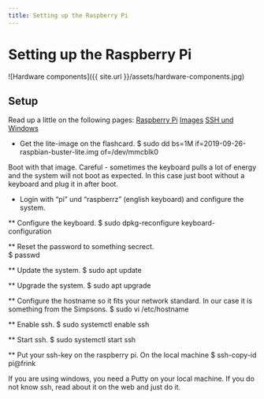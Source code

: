 ```yaml
---
title: Setting up the Raspberry Pi
---
```


# Setting up the Raspberry Pi

![Hardware components]({{ site.url }}/assets/hardware-components.jpg)

## Setup

Read up a little on the following pages:
[Raspberry Pi](https://www.raspberrypi.org/)
[Images](https://www.raspberrypi.org/downloads/)
[]()
[SSH und Windows](https://www.heise.de/tipps-tricks/SSH-unter-Windows-10-nutzen-4224757.html)

* Get the lite-image on the flashcard.
  $ sudo dd bs=1M if=2019-09-26-raspbian-buster-lite.img of=/dev/mmcblk0
	
Boot with that image. 
Careful - sometimes the keyboard pulls a lot of energy and the system will not boot as expected. In this case just boot without a keyboard and plug it in after boot.

* Login with “pi” und “raspberrz” (english keyboard) and configure the system.

** Configure the keyboard.
  $ sudo dpkg-reconfigure keyboard-configuration

** Reset the password to something secrect.   
  $ passwd

** Update the system.
  $ sudo apt update

** Upgrade the system.
  $ sudo apt upgrade

** Configure the hostname so it fits your network standard. In our case it is something from the Simpsons.
  $ sudo vi /etc/hostname

** Enable ssh.
  $ sudo systemctl enable ssh

** Start ssh.
  $ sudo systemctl start ssh

** Put your ssh-key on the raspberry pi. On the local machine
  $ ssh-copy-id pi@frink
  
If you are using windows, you need a Putty on your local machine. 
If you do not know ssh, read about it on the web and just do it.
